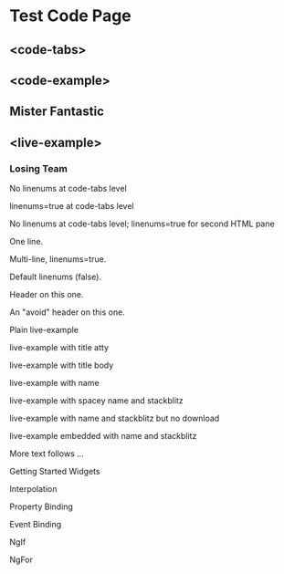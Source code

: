 # Test Code Page



## &lt;code-tabs>



## &lt;code-example>



## Mister Fantastic



## &lt;live-example>



### Losing Team



No linenums at code-tabs level







linenums=true at code-tabs level







No linenums at code-tabs level; linenums=true for second HTML pane







One line.



Multi-line, linenums=true.



Default linenums \(false\).



Header on this one.



An "avoid" header on this one.



Plain live-example



live-example with title atty



live-example with title body



live-example with name



live-example with spacey name and stackblitz



live-example with name and stackblitz but no download



live-example embedded with name and stackblitz



More text follows ...



Getting Started Widgets



Interpolation



Property Binding



Event Binding



NgIf



NgFor